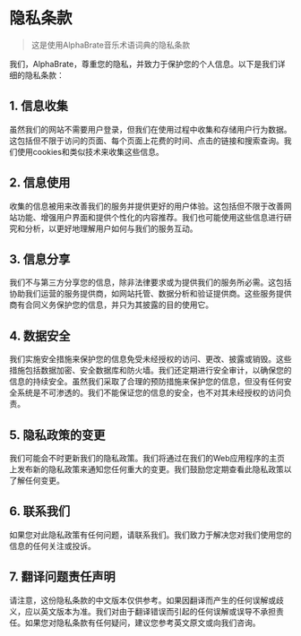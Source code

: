 # 隐私条款

> 这是使用AlphaBrate音乐术语词典的隐私条款

我们，AlphaBrate，尊重您的隐私，并致力于保护您的个人信息。以下是我们详细的隐私条款：

## 1. 信息收集

虽然我们的网站不需要用户登录，但我们在使用过程中收集和存储用户行为数据。这包括但不限于访问的页面、每个页面上花费的时间、点击的链接和搜索查询。我们使用cookies和类似技术来收集这些信息。

## 2. 信息使用

收集的信息被用来改善我们的服务并提供更好的用户体验。这包括但不限于改善网站功能、增强用户界面和提供个性化的内容推荐。我们也可能使用这些信息进行研究和分析，以更好地理解用户如何与我们的服务互动。

## 3. 信息分享

我们不与第三方分享您的信息，除非法律要求或为提供我们的服务所必需。这包括协助我们运营的服务提供商，如网站托管、数据分析和验证提供商。这些服务提供商有合同义务保护您的信息，并只为其披露的目的使用它。

## 4. 数据安全

我们实施安全措施来保护您的信息免受未经授权的访问、更改、披露或销毁。这些措施包括数据加密、安全数据库和防火墙。我们还定期进行安全审计，以确保您的信息的持续安全。虽然我们采取了合理的预防措施来保护您的信息，但没有任何安全系统是不可渗透的。我们不能保证您的信息的安全，也不对其未经授权的访问负责。

## 5. 隐私政策的变更

我们可能会不时更新我们的隐私政策。我们将通过在我们的Web应用程序的主页上发布新的隐私政策来通知您任何重大的变更。我们鼓励您定期查看此隐私政策以了解任何变更。

## 6. 联系我们

如果您对此隐私政策有任何问题，请联系我们。我们致力于解决您对我们使用您的信息的任何关注或投诉。

## 7. 翻译问题责任声明

请注意，这份隐私条款的中文版本仅供参考。如果因翻译而产生的任何误解或歧义，应以英文版本为准。我们对由于翻译错误而引起的任何误解或误导不承担责任。如果您对隐私条款有任何疑问，建议您参考英文原文或向我们咨询。